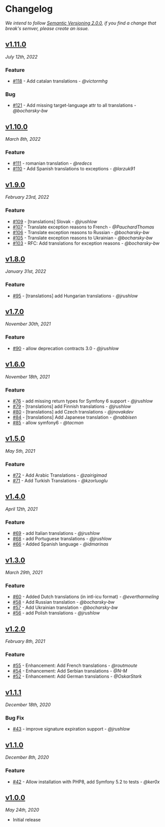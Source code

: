 # Changelog

*We intend to follow [Semantic Versioning 2.0.0](https://semver.org/), if you 
find a change that break's semver, please create an issue.*

## [v1.11.0](https://github.com/symfonycasts/verify-email-bundle/releases/tag/v1.11.0)

*July 12th, 2022*

### Feature

- [#118](https://github.com/symfonycasts/verify-email-bundle/pull/118) - Add catalan translations - *@victormhg*
### Bug

- [#121](https://github.com/symfonycasts/verify-email-bundle/pull/121) - Add missing target-language attr to all translations - *@bocharsky-bw*

## [v1.10.0](https://github.com/symfonycasts/verify-email-bundle/releases/tag/v1.10.0)

*March 8th, 2022*

### Feature

- [#111](https://github.com/symfonycasts/verify-email-bundle/pull/111) - romanian translation - *@redecs*
- [#110](https://github.com/symfonycasts/verify-email-bundle/pull/110) - Add Spanish translations to exceptions - *@larzuk91*
## [v1.9.0](https://github.com/symfonycasts/verify-email-bundle/releases/tag/v1.9.0)

*February 23rd, 2022*

### Feature


- [#109](https://github.com/symfonycasts/verify-email-bundle/pull/109) - [translations] Slovak - *@jrushlow*
- [#107](https://github.com/symfonycasts/verify-email-bundle/pull/107) - Translate exception reasons to French - *@PauchardThomas*
- [#106](https://github.com/symfonycasts/verify-email-bundle/pull/106) - Translate exception reasons to Russian - *@bocharsky-bw*
- [#105](https://github.com/symfonycasts/verify-email-bundle/pull/105) - Translate exception reasons to Ukrainian - *@bocharsky-bw*
- [#103](https://github.com/symfonycasts/verify-email-bundle/pull/103) - RFC: Add translations for exception reasons - *@bocharsky-bw*

## [v1.8.0](https://github.com/SymfonyCasts/verify-email-bundle/releases/tag/v1.8.0)

*January 31st, 2022*

### Feature

- [#95](https://github.com/symfonycasts/verify-email-bundle/pull/95) - [translations] add Hungarian translations - *@jrushlow*

## [v1.7.0](https://github.com/SymfonyCasts/verify-email-bundle/releases/tag/v1.7.0)

*November 30th, 2021*

### Feature

- [#90](https://github.com/SymfonyCasts/verify-email-bundle/pull/90) - allow deprecation contracts 3.0 - *@jrushlow*

## [v1.6.0](https://github.com/SymfonyCasts/verify-email-bundle/releases/tag/v1.6.0)

*November 18th, 2021*

### Feature

- [#76](https://github.com/SymfonyCasts/verify-email-bundle/pull/76) - add missing return types for Symfony 6 support - *@jrushlow*
- [#79](https://github.com/SymfonyCasts/verify-email-bundle/pull/79) - [translations] add Finnish translations - *@jrushlow*
- [#80](https://github.com/SymfonyCasts/verify-email-bundle/pull/80) - [translations] add Czech translations - *@jnovakdev*
- [#84](https://github.com/SymfonyCasts/verify-email-bundle/pull/84) - [translations] Add Japanese translation - *@nabbisen*
- [#85](https://github.com/SymfonyCasts/verify-email-bundle/pull/85) - allow symfony6 - *@tacman*

## [v1.5.0](https://github.com/SymfonyCasts/verify-email-bundle/releases/tag/v1.5.0)

*May 5th, 2021*

### Feature

- [#72](https://github.com/SymfonyCasts/verify-email-bundle/pull/72) - Add Arabic Translations - *@zairigimad*
- [#71](https://github.com/SymfonyCasts/verify-email-bundle/pull/71) - Add Turkish Translations - *@kzorluoglu*

## [v1.4.0](https://github.com/SymfonyCasts/verify-email-bundle/releases/tag/v1.4.0)

*April 12th, 2021*

### Feature

- [#69](https://github.com/SymfonyCasts/verify-email-bundle/pull/69) - add Italian translations - *@jrushlow*
- [#68](https://github.com/SymfonyCasts/verify-email-bundle/pull/68) - add Portuguese translations - *@jrushlow*
- [#66](https://github.com/SymfonyCasts/verify-email-bundle/pull/66) - Added Spanish language - *@idmarinas*

## [v1.3.0](https://github.com/SymfonyCasts/verify-email-bundle/releases/tag/v1.3.0)

*March 29th, 2021*

### Feature

- [#60](https://github.com/SymfonyCasts/verify-email-bundle/pull/60) - Added Dutch translations (in intl-icu format) - *@evertharmeling*
- [#58](https://github.com/SymfonyCasts/verify-email-bundle/pull/58) - Add Russian translation - *@bocharsky-bw*
- [#57](https://github.com/SymfonyCasts/verify-email-bundle/pull/57) - Add Ukrainian translation - *@bocharsky-bw*
- [#56](https://github.com/SymfonyCasts/verify-email-bundle/pull/56) - add Polish translations - *@jrushlow*

## [v1.2.0](https://github.com/SymfonyCasts/verify-email-bundle/releases/tag/v1.2.0)

*February 8th, 2021*

### Feature

- [#55](https://github.com/SymfonyCasts/verify-email-bundle/pull/55) - Enhancement: Add French translations - *@routmoute*
- [#54](https://github.com/SymfonyCasts/verify-email-bundle/pull/54) - Enhancement: Add Serbian translations - *@N-M*
- [#52](https://github.com/SymfonyCasts/verify-email-bundle/pull/52) - Enhancement: Add German translations - *@OskarStark*

## [v1.1.1](https://github.com/SymfonyCasts/verify-email-bundle/releases/tag/v1.1.1)

*December 18th, 2020*

### Bug Fix

- [#43](https://github.com/SymfonyCasts/verify-email-bundle/pull/43) - improve signature expiration support - *@jrushlow*

## [v1.1.0](https://github.com/SymfonyCasts/verify-email-bundle/releases/tag/v1.1.0)

*December 8th, 2020*

### Feature

- [#42](https://github.com/SymfonyCasts/verify-email-bundle/pull/42) - Allow installation with PHP8, add Symfony 5.2 to tests - *@ker0x*

## [v1.0.0](https://github.com/SymfonyCasts/verify-email-bundle/releases/tag/v1.0.0)

*May 24th, 2020*


* Initial release
